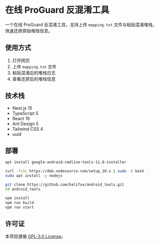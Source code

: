 # 在线 ProGuard 反混淆工具

一个在线 ProGuard 反混淆工具，支持上传 `mapping.txt` 文件与粘贴混淆堆栈，快速还原原始堆栈信息。

## 使用方式

1. 打开网页
2. 上传 `mapping.txt` 文件
3. 粘贴混淆后的堆栈日志
4. 查看还原后的堆栈信息

## 技术栈

- Next.js 15
- TypeScript 5
- React 19
- Ant Design 5
- Tailwind CSS 4
- uuid

## 部署
```bash
apt install google-android-cmdline-tools-11.0-installer

curl -fsSL https://deb.nodesource.com/setup_20.x | sudo -E bash -
sudo apt install -y nodejs

git clone https://github.com/halifox/android_tools.git
cd android_tools

npm install
npm run build
npm run start
```

## 许可证

本项目遵循 [GPL-3.0 License](LICENSE)。